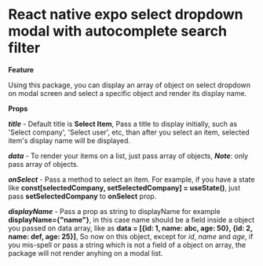 # React native expo select dropdown modal with autocomplete search filter


**Feature**

Using this package, you can display an array of object on select dropdown on modal screen and select a specific object and render its display name.


**Props**

***title*** - Default title is **Select Item**, Pass a title to display initially, such as   'Select company', 'Select user', etc, than after you select an item, selected item's display name will be displayed.

***data*** - To render your items on a list, just pass array of objects,  ***Note***: only pass array of objects.

***onSelect*** - Pass a method to select an item. For example, if you have a state like **const[selectedCompany, setSelectedCompany] = useState()**, just pass **setSelectedCompany** to **onSelect** prop.

***displayName*** - Pass a prop as string to displayName for example  **displayName={"name"}**, in this case name should be a field inside a object you passed on data array, like as 
**data = [{id: 1, name: abc, age: 50}, {id: 2, name: def, age: 25}]**, So now on this object, except for _id_, _name_ and _age_, if you mis-spell or pass a string which is not a field of a object on array, the package will not render anyhing on a modal list.
